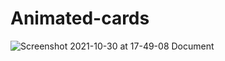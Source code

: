 # Animated-cards

![Screenshot 2021-10-30 at 17-49-08 Document](https://user-images.githubusercontent.com/75394993/139557925-a791592f-9774-4523-aa00-3977837cffd3.png)
